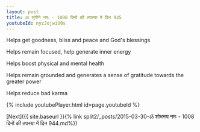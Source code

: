 ```yaml
---
layout: post
title: ॐ सृंगीने नमः - 1008 दिनों की तपस्या में दिन 935
youtubeId: nyzJojwiU0s
---
```

 
 
Helps get goodness, bliss and peace and God's blessings
 
Helps remain focused, help generate inner energy 
 
Helps boost physical and mental health 
 
Helps remain grounded and generates a sense of gratitude towards the greater power 
 
Helps reduce bad karma
 
 
 
 


{% include youtubePlayer.html id=page.youtubeId %}
 
[Next]({{ site.baseurl }}{% link  split2/_posts/2015-03-30-ॐ शोभनय नमः - 1008 दिनों की तपस्या में दिन 944.md%})
 
